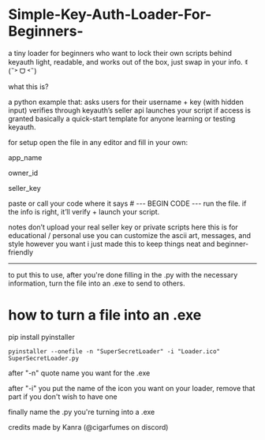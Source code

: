# Simple-Key-Auth-Loader-For-Beginners-
a tiny loader for beginners who want to lock their own scripts behind keyauth light, readable, and works out of the box,  just swap in your info. ꉂ(˵˃ ᗜ ˂˵)

what this is?

a python example that:
asks users for their username + key (with hidden input)
verifies through keyauth’s seller api
launches your script if access is granted
basically a quick-start template for anyone learning or testing keyauth.

for setup open the file in any editor and fill in your own:

app_name

owner_id

seller_key

paste or call your code where it says # --- BEGIN CODE ---
run the file. if the info is right, it’ll verify + launch your script.

notes
don’t upload your real seller key or private scripts here
this is for educational / personal use
you can customize the ascii art, messages, and style however you want
i just made this to keep things neat and beginner-friendly

----------------------------------------------------------------------------

to put this to use, after you're done filling in the .py with the necessary information, turn the file into an .exe to send to others. 

# how to turn a file into an .exe

 pip install pyinstaller
 
```pyinstaller --onefile -n "SuperSecretLoader" -i "Loader.ico" SuperSecretLoader.py```

after "-n" quote name you want for the  .exe

after "-i" you put the name of the icon you want on your loader, remove that part if you don't wish to have one

finally name the .py you're turning into a .exe

credits
made by Kanra (@cigarfumes on discord)
